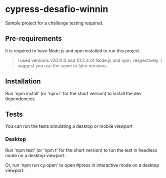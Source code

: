 # cypress-desafio-winnin

Sample project for a challenge testing required.

## Pre-requirements
It is required to have Node.js and npm installed to run this project.

> I used versions v20.11.0 and 10.2.4 of Node.js and npm, respectively. I suggest you use the same or later versions.

## Installation
Run 'npm install' (or 'npm i' for the short version) to install the dev dependencies.

## Tests
You can run the tests simulating a desktop or mobile viewport

### Desktop
Run 'npm test' (or 'npm t' for the short version) to run the test in headless mode on a desktop viewport.

Or, run 'npm run cy:open' to open #press in interactive mode on a desktop viewport.